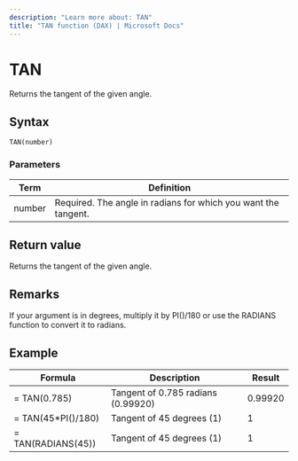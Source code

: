 ```yaml
---
description: "Learn more about: TAN"
title: "TAN function (DAX) | Microsoft Docs"
---
```

# TAN

Returns the tangent of the given angle.  
  
## Syntax  
  
```dax
TAN(number)  
```
  
### Parameters  
  
|Term|Definition|  
|--------|--------------|  
|number|Required. The angle in radians for which you want the tangent.|  
  
## Return value

Returns the tangent of the given angle.  
  
## Remarks

If your argument is in degrees, multiply it by PI()/180 or use the RADIANS function to convert it to radians.  
  
## Example  
  
|Formula|Description|Result|  
|-----------|---------------|----------|  
|= TAN(0.785)|Tangent of 0.785 radians (0.99920)|0.99920|  
|= TAN(45*PI()/180)|Tangent of 45 degrees (1)|1|  
|= TAN(RADIANS(45))|Tangent of 45 degrees (1)|1|  
